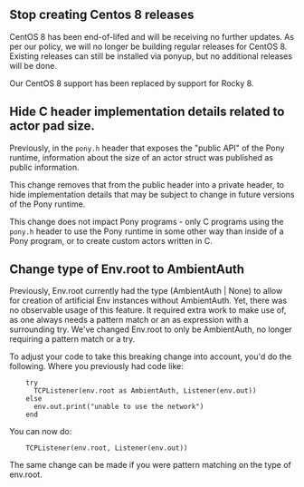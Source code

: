 ## Stop creating Centos 8 releases

CentOS 8 has been end-of-lifed and will be receiving no further updates. As per our policy, we will no longer be building regular releases for CentOS 8. Existing releases can still be installed via ponyup, but no additional releases will be done.

Our CentOS 8 support has been replaced by support for Rocky 8.

## Hide C header implementation details related to actor pad size.

Previously, in the `pony.h` header that exposes the "public API" of the Pony runtime, information about the size of an actor struct was published as public information.

This change removes that from the public header into a private header, to hide
implementation details that may be subject to change in future versions of the Pony runtime.

This change does not impact Pony programs - only C programs using the `pony.h` header to use the Pony runtime in some other way than inside of a Pony program, or to create custom actors written in C.

## Change type of Env.root to AmbientAuth

Previously, Env.root currently had the type (AmbientAuth | None) to allow for creation of artificial Env instances without AmbientAuth. Yet, there was no observable usage of this feature. It required extra work to make use of, as one always needs a pattern match or an as expression with a surrounding try. We've changed Env.root to only be AmbientAuth, no longer requiring a pattern match or a try.

To adjust your code to take this breaking change into account, you'd do the following. Where you previously had code like:

```pony
    try
      TCPListener(env.root as AmbientAuth, Listener(env.out))
    else
      env.out.print("unable to use the network")
    end
```

You can now do:

```pony
    TCPListener(env.root, Listener(env.out))
```

The same change can be made if you were pattern matching on the type of env.root.

